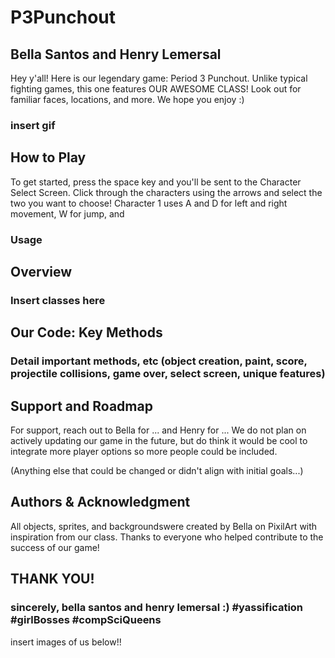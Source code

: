 # P3Punchout
## Bella Santos and Henry Lemersal
Hey y'all! Here is our legendary game: Period 3 Punchout. Unlike typical fighting games, this one features OUR AWESOME CLASS! Look out for familiar faces, locations, and more. We hope you enjoy :)

### insert gif

## How to Play
To get started, press the space key and you'll be sent to the Character Select Screen. Click through the characters using the arrows and select the two you want to choose! Character 1 uses A and D for left and right movement, W for jump, and 

### Usage

## Overview
### Insert classes here

## Our Code: Key Methods
### Detail important methods, etc (object creation, paint, score, projectile collisions, game over, select screen, unique features)

## Support and Roadmap
For support, reach out to Bella for ... and Henry for ... We do not plan on actively updating our game in the future, but do think it would be cool to integrate more player options so more people could be included. 

(Anything else that could be changed or didn't align with initial goals...)

## Authors & Acknowledgment
All objects, sprites, and backgroundswere created by Bella on PixilArt with inspiration from our class. Thanks to everyone who helped contribute to the success of our game!

## THANK YOU!
### sincerely, bella santos and henry lemersal :) #yassification #girlBosses #compSciQueens

insert images of us below!!
